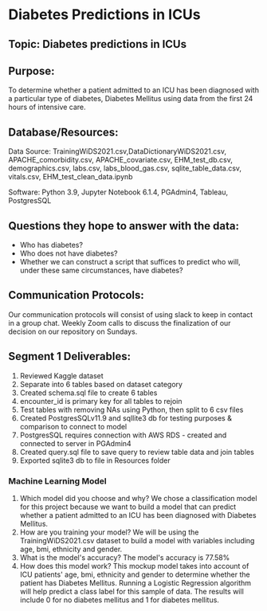 # Diabetes Predictions in ICUs

## Topic:  Diabetes predictions in ICUs

## Purpose:
To determine whether a patient admitted to an ICU has been diagnosed with a particular type of diabetes, Diabetes Mellitus using data from the first 24 hours of intensive care.

## Database/Resources:
Data Source: TrainingWiDS2021.csv,DataDictionaryWiDS2021.csv, APACHE_comorbidity.csv, APACHE_covariate.csv, EHM_test_db.csv, demographics.csv, labs.csv, labs_blood_gas.csv, sqlite_table_data.csv, vitals.csv, EHM_test_clean_data.ipynb

Software: Python 3.9, Jupyter Notebook 6.1.4, PGAdmin4, Tableau, PostgresSQL

## Questions they hope to answer with the data:
- Who has diabetes?
- Who does not have diabetes?
- Whether we can construct a script that suffices to predict who will, under these same circumstances, have diabetes?

## Communication Protocols:
Our communication protocols will consist of using slack to keep in contact in a group chat. Weekly Zoom calls to discuss the finalization of our decision on our repository on Sundays.


## Segment 1 Deliverables:
1. Reviewed Kaggle dataset
2. Separate into 6 tables based on dataset category
3. Created schema.sql file to create 6 tables
4. encounter_id is primary key for all tables to rejoin
5. Test tables with removing NAs using Python, then split to 6 csv files
6. Created PostgresSQLv11.9 and sqllite3 db for testing purposes & comparison to connect to model
7. PostgresSQL requires connection with AWS RDS - created and connected to server in PGAdmin4
8. Created query.sql file to save query to review table data and join tables
9. Exported sqlite3 db to file in Resources folder

### Machine Learning Model
1. Which model did you choose and why?
We chose a classification model for this project because we want to build a model that can predict whether a patient admitted to an ICU has been diagnosed with Diabetes Mellitus.
2. How are you training your model?
We will be using the TrainingWiDS2021.csv dataset to build a model with variables including age, bmi, ethnicity and gender.
3. What is the model's accuracy?
The model's accuracy is 77.58%
4. How does this model work?
This mockup model takes into account of ICU patients' age, bmi, ethnicity and gender to determine whether the patient has Diabetes Mellitus. Running a Logistic Regression algorithm will help predict a class label for this sample of data. The results will include 0 for no diabetes mellitus and 1 for diabetes mellitus. 
